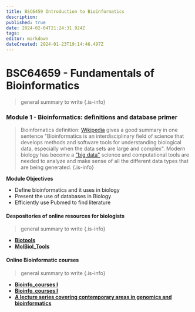 ```yaml
---
title: BSC6459 Introduction to Bioinformatics
description: 
published: true
date: 2024-02-04T21:24:31.924Z
tags: 
editor: markdown
dateCreated: 2024-01-23T19:14:46.497Z
---
```


# BSC64659 - Fundamentals of Bioinformatics
> general summary to write
{.is-info}

### Module 1 - Bioinformatics: definitions and database primer
> Bioinfornatics definition: [Wikipedia](https://en.wikipedia.org/wiki/Bioinformatics) gives a good summary in one sentence "Bioinformatics is an interdisciplinary field of science that develops methods and software tools for understanding biological data, especially when the data sets are large and complex". Modern biology has become a ["big data"](https://www.liebertpub.com/doi/full/10.1089/big.2020.0383) science and computational tools are needed to analyze  and make sense of all the different data types that are being generated. 
{.is-info}

**Module Objectives**
- Define bioinformatics and it uses in biology
- Present the use of databases in Biology
- Efficiently use Pubmed to find literature



#### Despositories of online resources for biologists
> general summary to write
{.is-info}

- [**Biotools**](https://vdclab-wiki.herokuapp.com/databases/database_searches/biotools)
- [**MolBiol_Tools**](http://molbiol-tools.ca/)



#### Online Bioinformatic courses
> general summary to write
{.is-info}

- [**Bioinfo_courses I**](http://jacques.van-helden.perso.luminy.univmed.fr/bioinfo_intro/)
- [**Bioinfo_courses I**](http://lectures.molgen.mpg.de/online_lectures.html) 
- [**A lecture series covering contemporary areas in genomics and bioinformatics**](http://www.genome.gov/12514288)
